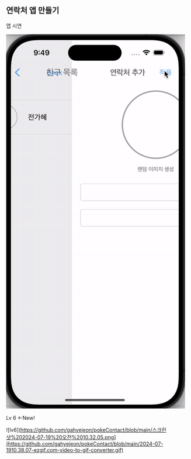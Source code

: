 
## 연락처 앱 만들기

앱 시연

![앱화면](https://github.com/gahyejeon/pokeContact/blob/main/2024-07-199.49.48-ezgif.com-video-to-gif-converter.gif)

Lv 6 <-New!

![lv6](https://github.com/gahyejeon/pokeContact/blob/main/스크린샷%202024-07-19%20오전%2010.32.05.png](https://github.com/gahyejeon/pokeContact/blob/main/2024-07-1910.38.07-ezgif.com-video-to-gif-converter.gif)
